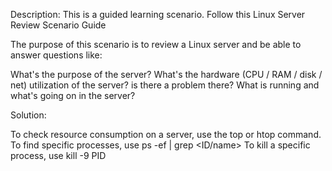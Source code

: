Description: This is a guided learning scenario. Follow this Linux Server Review Scenario Guide

The purpose of this scenario is to review a Linux server and be able to answer questions like:

What's the purpose of the server?
What's the hardware (CPU / RAM / disk / net) utilization of the server? is there a problem there?
What is running and what's going on in the server?


Solution: 

To check resource consumption on a server, use the top or htop command. 
To find specific processes, use ps -ef | grep <ID/name>
To kill a specific process, use kill -9 PID 
